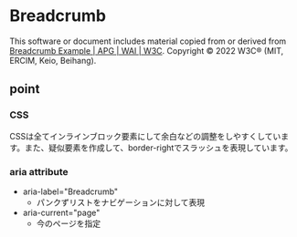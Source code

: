 # Breadcrumb
This software or document includes material copied from or derived from [Breadcrumb Example | APG | WAI | W3C](https://www.w3.org/WAI/ARIA/apg/example-index/breadcrumb/index.html). Copyright © 2022 W3C® (MIT, ERCIM, Keio, Beihang).


## point
### CSS
CSSは全てインラインブロック要素にして余白などの調整をしやすくしています。また、疑似要素を作成して、border-rightでスラッシュを表現しています。

### aria attribute
- aria-label="Breadcrumb"
  - パンクずリストをナビゲーションに対して表現
- aria-current="page"
  - 今のページを指定
